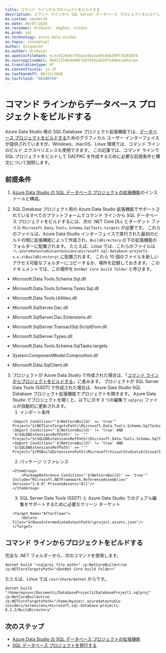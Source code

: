 ```yaml
---
title: コマンド ラインからプロジェクトをビルドする
description: コマンド ラインから SQL Server データベース プロジェクトをビルドします
ms.custom: seodec18
ms.date: 08/07/2020
ms.reviewer: drskwier, maghan, sstein
ms.prod: sql
ms.technology: azure-data-studio
ms.topic: conceptual
author: dzsquared
ms.author: drskwier
ms.openlocfilehash: ec3c9224e0cf93ae24ba1a4858b0299f7b303076
ms.sourcegitcommit: 9b41725d6db9957dd7928a3620fe4db41eb51c6e
ms.translationtype: HT
ms.contentlocale: ja-JP
ms.lasthandoff: 08/13/2020
ms.locfileid: "88180709"
---
```

# <a name="build-a-database-project-from-command-line"></a>コマンド ラインからデータベース プロジェクトをビルドする

Azure Data Studio 用の SQL Database プロジェクト拡張機能では、[データベース プロジェクトをビルドする](sql-database-project-extension-build.md)ためのグラフィカル ユーザー インターフェイスが提供されていますが、Windows、macOS、Linux 環境では、コマンド ラインのビルド エクスペリエンスも使用できます。 この記事では、コマンド ラインで SQL プロジェクトをビルドして DACPAC を作成するために必要な前提条件と構文について説明します。

## <a name="prerequisites"></a>前提条件
1. [Azure Data Studio の SQL データベース プロジェクトの拡張機能](sql-database-project-extension.md)のインストールと構成。

2. SQL Database プロジェクト用の Azure Data Studio 拡張機能でサポートされているすべてのプラットフォームでコマンド ラインから SQL データベース プロジェクトをビルドするには、次の .NET Core DLL とターゲット ファイル `Microsoft.Data.Tools.Schema.SqlTasts.targets` が必要です。 これらのファイルは、Azure Data Studio インターフェイスで実行された最初のビルドの間に拡張機能によって作成され、`BuildDirectory` の下の拡張機能のフォルダーに配置されます。  たとえば、Linux では、これらのファイルは `~\.azuredatastudio\extensions\microsoft.sql-database-projects-x.x.x\BuildDirectory\` に配置されます。  これら 10 個のファイルを新しいアクセス可能なフォルダーにコピーするか、場所を記録しておきます。  このドキュメントでは、この場所を `DotNet Core build folder` と呼びます。
- Microsoft.Data.Tools.Schema.Sql.dll

- Microsoft.Data.Tools.Schema.Tasks.Sql.dll

- Microsoft.Data.Tools.Utilities.dll 

- Microsoft.SqlServer.Dac.dll 

- Microsoft.SqlServer.Dac.Extensions.dll 

- Microsoft.SqlServer.TransactSql.ScriptDom.dll 

- Microsoft.SqlServer.Types.dll 

- Microsoft.Data.Tools.Schema.SqlTasks.targets 

- System.ComponentModel.Composition.dll 

- Microsoft.Data.SqlClient.dll 


3. プロジェクトが Azure Data Studio で作成された場合は、「[コマンド ラインからプロジェクトをビルドする](#build-the-project-from-the-command-line)」に進みます。 プロジェクトが SQL Server Data Tools (SSDT) で作成された場合は、Azure Data Studio SQL Database プロジェクト拡張機能でプロジェクトを開きます。  Azure Data Studio でプロジェクトを開くと、以下に示す 3 つの編集で `sqlproj` ファイルが自動的に更新されます。
    1. インポート条件 
    ```
    <Import Condition="'$(NetCoreBuild)' == 'true'" Project="$(NETCoreTargetsPath)\Microsoft.Data.Tools.Schema.SqlTasks.targets"/> 
    <Import Condition="'$(NetCoreBuild)' != 'true' AND '$(SQLDBExtensionsRefPath)' != ''" Project="$(SQLDBExtensionsRefPath)\Microsoft.Data.Tools.Schema.SqlTasks.targets"/> 
    <Import Condition="'$(NetCoreBuild)' != 'true' AND '$(SQLDBExtensionsRefPath)' == ''" Project="$(MSBuildExtensionsPath)\Microsoft\VisualStudio\v$(VisualStudioVersion)\SSDT\Microsoft.Data.Tools.Schema.SqlTasks.targets"/> 
    ```
    2. パッケージ リファレンス
    ```
    <ItemGroup> 
        <PackageReference Condition="'$(NetCoreBuild)' == 'true'" Include="Microsoft.NETFramework.ReferenceAssemblies" Version="1.0.0" PrivateAssets="All"/> 
    </ItemGroup> 
    ```
    3. SQL Server Data Tools (SSDT) と Azure Data Studio でのデュアル編集をサポートするために必要なクリーン ターゲット
    ```
    <Target Name="AfterClean"> 
        <Delete Files="$(BaseIntermediateOutputPath)\project.assets.json"/> 
    </Target> 
    ```

## <a name="build-the-project-from-the-command-line"></a>コマンド ラインからプロジェクトをビルドする
完全な .NET フォルダーから、次のコマンドを使用します。
```
dotnet build "<sqlproj file path>" /p:NetCoreBuild=true /p:NETCoreTargetsPath="<DotNet Core build folder>"
```
たとえば、Linux では `/usr/share/dotnet` からです。
```
dotnet build "/home/myuser/Documents/DatabaseProject1/DatabaseProject1.sqlproj" /p:NetCoreBuild=true /p:NETCoreTargetsPath="/home/myuser/.azuredatastudio-insiders/extensions/microsoft.sql-database-projects-0.1.2/BuildDirectory"  
```
## <a name="next-steps"></a>次のステップ

- [Azure Data Studio の SQL データベース プロジェクトの拡張機能](sql-database-project-extension.md)
- [SQL データベース プロジェクトを発行する](sql-database-project-extension-build.md#publish-a-database-project)
